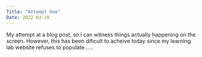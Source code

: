 ```yaml
---
Title: "Attempt One"
Date: 2022-03-28
---
```

My attempt at a blog post, so I can witness things actually happening on the screen.  However, this has been dificult to acheive today since my learning lab website refuses to populate......
